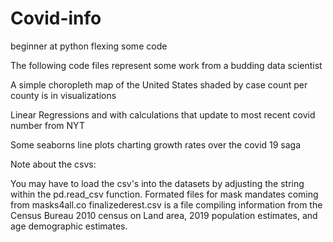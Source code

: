 # Covid-info
beginner at python flexing some code

The following code files represent some work from a budding data scientist

A simple choropleth map of the United States shaded by case count per county is in visualizations

Linear Regressions and with calculations that update to most recent covid number from NYT

Some seaborns line plots charting growth rates over the covid 19 saga


Note about the csvs:

You may have to load the csv's into the datasets by adjusting the string within the pd.read_csv function. 
Formated files for mask mandates coming from masks4all.co
finalizederest.csv is a file compiling information from the Census Bureau 2010 census on Land area, 2019 population estimates, and age demographic estimates.
